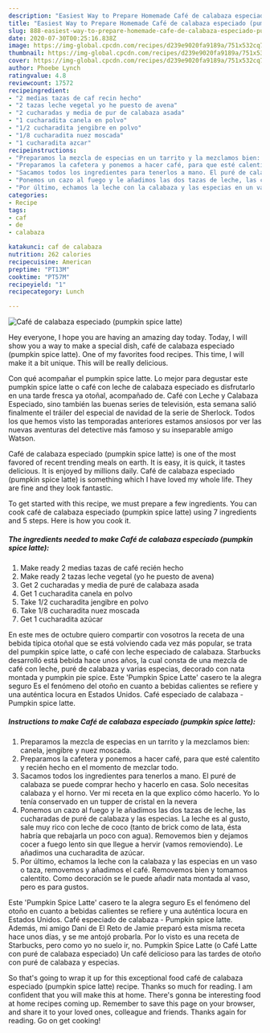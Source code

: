 ```yaml
---
description: "Easiest Way to Prepare Homemade Café de calabaza especiado (pumpkin spice latte)"
title: "Easiest Way to Prepare Homemade Café de calabaza especiado (pumpkin spice latte)"
slug: 888-easiest-way-to-prepare-homemade-cafe-de-calabaza-especiado-pumpkin-spice-latte
date: 2020-07-30T00:25:16.838Z
image: https://img-global.cpcdn.com/recipes/d239e9020fa9189a/751x532cq70/cafe-de-calabaza-especiado-pumpkin-spice-latte-foto-principal.jpg
thumbnail: https://img-global.cpcdn.com/recipes/d239e9020fa9189a/751x532cq70/cafe-de-calabaza-especiado-pumpkin-spice-latte-foto-principal.jpg
cover: https://img-global.cpcdn.com/recipes/d239e9020fa9189a/751x532cq70/cafe-de-calabaza-especiado-pumpkin-spice-latte-foto-principal.jpg
author: Phoebe Lynch
ratingvalue: 4.8
reviewcount: 17572
recipeingredient:
- "2 medias tazas de caf recin hecho"
- "2 tazas leche vegetal yo he puesto de avena"
- "2 cucharadas y media de pur de calabaza asada"
- "1 cucharadita canela en polvo"
- "1/2 cucharadita jengibre en polvo"
- "1/8 cucharadita nuez moscada"
- "1 cucharadita azcar"
recipeinstructions:
- "Preparamos la mezcla de especias en un tarrito y la mezclamos bien: canela, jengibre y nuez moscada."
- "Preparamos la cafetera y ponemos a hacer café, para que esté calentito y recién hecho en el momento de mezclar todo."
- "Sacamos todos los ingredientes para tenerlos a mano. El puré de calabaza se puede comprar hecho y hacerlo en casa. Solo necesitas calabaza y el horno. Ver mi receta en la que explico cómo hacerlo. Yo lo tenía conservado en un tupper de cristal en la nevera"
- "Ponemos un cazo al fuego y le añadimos las dos tazas de leche, las cucharadas de puré de calabaza y las especias. La leche es al gusto, sale muy rico con leche de coco (tanto de brick como de lata, ésta habría que rebajarla un poco con agua). Removemos bien y dejamos cocer a fuego lento sin que llegue a hervir (vamos removiendo). Le añadimos una cucharadita de azúcar."
- "Por último, echamos la leche con la calabaza y las especias en un vaso o taza, removemos y añadimos el café. Removemos bien y tomamos calentito. Como decoración se le puede añadir nata montada al vaso, pero es para gustos."
categories:
- Recipe
tags:
- caf
- de
- calabaza

katakunci: caf de calabaza 
nutrition: 262 calories
recipecuisine: American
preptime: "PT13M"
cooktime: "PT57M"
recipeyield: "1"
recipecategory: Lunch

---
```



![Café de calabaza especiado (pumpkin spice latte)](https://img-global.cpcdn.com/recipes/d239e9020fa9189a/751x532cq70/cafe-de-calabaza-especiado-pumpkin-spice-latte-foto-principal.jpg)

Hey everyone, I hope you are having an amazing day today. Today, I will show you a way to make a special dish, café de calabaza especiado (pumpkin spice latte). One of my favorites food recipes. This time, I will make it a bit unique. This will be really delicious.

Con qué acompañar el pumpkin spice latte. Lo mejor para degustar este pumpkin spice latte o café con leche de calabaza especiado es disfrutarlo en una tarde fresca ya otoñal, acompañado de. Café con Leche y Calabaza Especiado, sino también las buenas series de televisión, esta semana salió finalmente el tráiler del especial de navidad de la serie de Sherlock. Todos los que hemos visto las temporadas anteriores estamos ansiosos por ver las nuevas aventuras del detective más famoso y su inseparable amigo Watson.

Café de calabaza especiado (pumpkin spice latte) is one of the most favored of recent trending meals on earth. It is easy, it is quick, it tastes delicious. It is enjoyed by millions daily. Café de calabaza especiado (pumpkin spice latte) is something which I have loved my whole life. They are fine and they look fantastic.


To get started with this recipe, we must prepare a few ingredients. You can cook café de calabaza especiado (pumpkin spice latte) using 7 ingredients and 5 steps. Here is how you cook it.

<!--inarticleads1-->

##### The ingredients needed to make Café de calabaza especiado (pumpkin spice latte):

1. Make ready 2 medias tazas de café recién hecho
1. Make ready 2 tazas leche vegetal (yo he puesto de avena)
1. Get 2 cucharadas y media de puré de calabaza asada
1. Get 1 cucharadita canela en polvo
1. Take 1/2 cucharadita jengibre en polvo
1. Take 1/8 cucharadita nuez moscada
1. Get 1 cucharadita azúcar


En este mes de octubre quiero compartir con vosotros la receta de una bebida típica otoñal que se está volviendo cada vez más popular, se trata del pumpkin spice latte, o café con leche especiado de calabaza. Starbucks desarrolló está bebida hace unos años, la cual consta de una mezcla de café con leche, puré de calabaza y varias especias, decorado con nata montada y pumpkin pie spice. Este &#39;Pumpkin Spice Latte&#39; casero te la alegra seguro Es el fenómeno del otoño en cuanto a bebidas calientes se refiere y una auténtica locura en Estados Unidos. Café especiado de calabaza - Pumpkin spice latte. 

<!--inarticleads2-->

##### Instructions to make Café de calabaza especiado (pumpkin spice latte):

1. Preparamos la mezcla de especias en un tarrito y la mezclamos bien: canela, jengibre y nuez moscada.
1. Preparamos la cafetera y ponemos a hacer café, para que esté calentito y recién hecho en el momento de mezclar todo.
1. Sacamos todos los ingredientes para tenerlos a mano. El puré de calabaza se puede comprar hecho y hacerlo en casa. Solo necesitas calabaza y el horno. Ver mi receta en la que explico cómo hacerlo. Yo lo tenía conservado en un tupper de cristal en la nevera
1. Ponemos un cazo al fuego y le añadimos las dos tazas de leche, las cucharadas de puré de calabaza y las especias. La leche es al gusto, sale muy rico con leche de coco (tanto de brick como de lata, ésta habría que rebajarla un poco con agua). Removemos bien y dejamos cocer a fuego lento sin que llegue a hervir (vamos removiendo). Le añadimos una cucharadita de azúcar.
1. Por último, echamos la leche con la calabaza y las especias en un vaso o taza, removemos y añadimos el café. Removemos bien y tomamos calentito. Como decoración se le puede añadir nata montada al vaso, pero es para gustos.


Este &#39;Pumpkin Spice Latte&#39; casero te la alegra seguro Es el fenómeno del otoño en cuanto a bebidas calientes se refiere y una auténtica locura en Estados Unidos. Café especiado de calabaza - Pumpkin spice latte. Además, mi amigo Dani de El Reto de Jamie preparó esta misma receta hace unos días, y se me antojó probarla. Por lo visto es una receta de Starbucks, pero como yo no suelo ir, no. Pumpkin Spice Latte (o Café Latte con puré de calabaza especiado) Un café delicioso para las tardes de otoño con puré de calabaza y especias. 

So that's going to wrap it up for this exceptional food café de calabaza especiado (pumpkin spice latte) recipe. Thanks so much for reading. I am confident that you will make this at home. There's gonna be interesting food at home recipes coming up. Remember to save this page on your browser, and share it to your loved ones, colleague and friends. Thanks again for reading. Go on get cooking!
